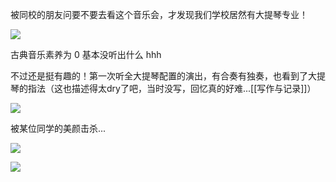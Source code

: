 被同校的朋友问要不要去看这个音乐会，才发现我们学校居然有大提琴专业！

![](https://picture-guan.oss-cn-hangzhou.aliyuncs.com/20220824052729.png)

古典音乐素养为 0 基本没听出什么 hhh

不过还是挺有趣的！第一次听全大提琴配置的演出，有合奏有独奏，也看到了大提琴的指法（这也描述得太dry了吧，当时没写，回忆真的好难...[[写作与记录]]）

![](https://picture-guan.oss-cn-hangzhou.aliyuncs.com/20220824052810.png)

被某位同学的美颜击杀...

![](https://picture-guan.oss-cn-hangzhou.aliyuncs.com/20220824053026.png)

![](https://picture-guan.oss-cn-hangzhou.aliyuncs.com/20220824053147.png)